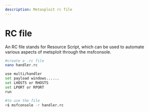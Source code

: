 ```yaml
---
description: Metasploit rc file
---
```


# RC file

An RC file stands for Resource Script, which can be used to automate various aspects of metsploit through the msfconsole.

```bash
#create a .rc file
nano handler.rc

use multi/handler
set payload windows......
set LHOSTS or RHOSTS
set LPORT or RPORT
run

#to use the file
>$ msfconsole -r handler.rc
```

